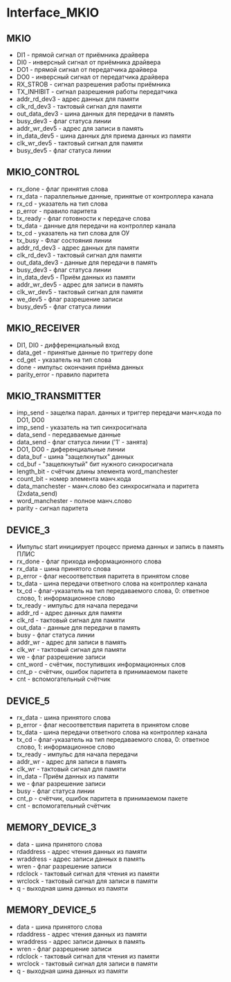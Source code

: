# Interface_MKIO

## MKIO
- DI1           - прямой сигнал от приёмника драйвера
- DI0           - инверсный сигнал от приёмника драйвера
- DO1           - прямой сигнал от передатчика драйвера
- DO0           - инверсный сигнал от передатчика драйвера
- RX_STROB      - сигнал разрешения работы приёмника
- TX_INHIBIT    - сигнал разрешения работы передатчика
- addr_rd_dev3  - адрес данных для памяти
- clk_rd_dev3   - тактовый сигнал для памяти
- out_data_dev3 - шина данных для передачи в память
- busy_dev3     - флаг статуса линии
- addr_wr_dev5  - адрес для записи в память
- in_data_dev5  - шина данных для приема данных из памяти
- clk_wr_dev5   - тактовый сигнал для памяти
- busy_dev5     - флаг статуса линии

## MKIO_CONTROL
- rx_done       - флаг принятия слова
- rx_data       - параллельные данные, принятые от контроллера канала
- rx_cd         - указатель на тип слова
- p_error       - правило паритета
- tx_ready      - флаг готовности к передаче слова
- tx_data       - данные для передачи на контроллер канала
- tx_cd         - указатель на тип слова для ОУ
- tx_busy       - Флаг состояния линии
- addr_rd_dev3  - адрес данных для памяти
- clk_rd_dev3   - тактовый сигнал для памяти
- out_data_dev3 - данные для передачи в память
- busy_dev3     - флаг статуса линии
- in_data_dev5  - Приём данных из памяти
- addr_wr_dev5  - адрес для записи в память
- clk_wr_dev5   - тактовый сигнал для памяти
- we_dev5       - флаг разрешение записи
- busy_dev5     - флаг статуса линии

## MKIO_RECEIVER
- DI1, DI0      - дифференциальный вход
- data_get      - принятые данные по триггеру done
- cd_get        - указатель на тип слова
- done          - импульс окончания приёма данных
- parity_error  - правило паритета

## MKIO_TRANSMITTER
- imp_send        - защелка парал. данных и триггер передачи манч.кода по DO1, DO0
- imp_send        - указатель на тип синхросигнала
- data_send       - передаваемые данные
- data_send       - флаг статуса линии ('1' - занята)
- DO1, DO0        - диференциальные линии
- data_buf        - шина "защелкнутых" данных
- cd_buf          - "защелкнутый" бит нужного синхросигнала
- length_bit      - счётчик длины элемента word_manchester
- count_bit       - номер элемента манч.кода
- data_manchester - манч.слово без синхросигнала и паритета (2xdata_send)
- word_manchester - полное манч.слово
- parity          - сигнал паритета

## DEVICE_3
- Импульс start инициирует процесс приема данных и запись в память ПЛИС
- rx_done   - флаг прихода информационного слова
- rx_data   - шина принятого слова
- p_error   - флаг несоответствия паритета в принятом слове
- tx_data   - шина передачи ответного слова на контроллер канала
- tx_cd     - флаг-указатель на тип передаваемого слова, 0: ответное слово, 1: информационное слово
- tx_ready  - импульс для начала передачи
- addr_rd   - адрес данных для памяти
- clk_rd    - тактовый сигнал для памяти
- out_data  - данные для передачи в память
- busy      - флаг статуса линии
- addr_wr   - адрес для записи в память
- clk_wr    - тактовый сигнал для памяти
- we        - флаг разрешение записи
- cnt_word  - счётчик, поступивших информационных слов
- cnt_p     - счётчик, ошибок паритета в принимаемом пакете
- cnt       - вспомогательный счётчик

## DEVICE_5
- rx_data   - шина принятого слова
- p_error   - флаг несоответствия паритета в принятом слове
- tx_data   - шина передачи ответного слова на контроллер канала
- tx_cd     - флаг-указатель на тип передаваемого слова, 0: ответное слово, 1: информационное слово
- tx_ready  - импульс для начала передачи
- addr_wr   - адрес для записи в память
- clk_wr    - тактовый сигнал для памяти
- in_data   - Приём данных из памяти
- we        - флаг разрешение записи
- busy      - флаг статуса линии
- cnt_p     - счётчик, ошибок паритета в принимаемом пакете
- cnt       - вспомогательный счётчик

## MEMORY_DEVICE_3
- data - шина принятого слова
- rdaddress - адрес чтения данных из памяти
- wraddress - адрес записи данных в память
- wren - флаг разрешение записи
- rdclock - тактовый сигнал для чтения из памяти
- wrclock - тактовый сигнал для записи в памяти
- q - выходная шина данных из памяти

## MEMORY_DEVICE_5
- data - шина принятого слова
- rdaddress - адрес чтения данных из памяти
- wraddress - адрес записи данных в память
- wren - флаг разрешение записи
- rdclock - тактовый сигнал для чтения из памяти
- wrclock - тактовый сигнал для записи в памяти
- q - выходная шина данных из памяти 